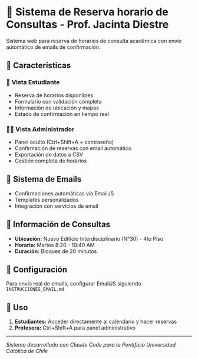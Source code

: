 # 📅 Sistema de Reserva horario de Consultas - Prof. Jacinta Diestre

Sistema web para reserva de horarios de consulta académica con envío automático de emails de confirmación.

## 🎯 Características

### 👥 **Vista Estudiante**
- Reserva de horarios disponibles
- Formulario con validación completa
- Información de ubicación y mapas
- Estado de confirmación en tiempo real

### 👩‍🏫 **Vista Administrador**
- Panel oculto (Ctrl+Shift+A + contraseña)
- Confirmación de reservas con email automático
- Exportación de datos a CSV
- Gestión completa de horarios

## 📧 **Sistema de Emails**
- Confirmaciones automáticas vía EmailJS
- Templates personalizados
- Integración con servicios de email

## 🏢 **Información de Consultas**
- **Ubicación:** Nuevo Edificio Interdisciplinario (N°30) - 4to Piso
- **Horario:** Martes 8:20 - 10:40 AM
- **Duración:** Bloques de 20 minutos

## 🔧 **Configuración**
Para envío real de emails, configurar EmailJS siguiendo `INSTRUCCIONES_EMAIL.md`

## 🚀 **Uso**
1. **Estudiantes:** Acceder directamente al calendario y hacer reservas
2. **Profesora:** Ctrl+Shift+A para panel administrativo

---
*Sistema desarrollado con Claude Code para la Pontificia Universidad Católica de Chile*
